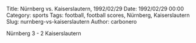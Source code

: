 Title: Nürnberg vs. Kaiserslautern, 1992/02/29
Date: 1992/02/29 00:00
Category: sports
Tags: football, football scores, Nürnberg, Kaiserslautern
Slug: nurnberg-vs-kaiserslautern
Author: carbonero


Nürnberg 3 - 2 Kaiserslautern
